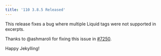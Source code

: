 ```yaml
---
title: '110 3.8.5 Released'
---
```


This release fixes a bug where multiple Liquid tags were not supported in
excerpts.

Thanks to @ashmaroli for fixing this issue in [#7250].

Happy Jekylling!

[#7250]: https://github.com/jekyll/jekyll/pull/7250
